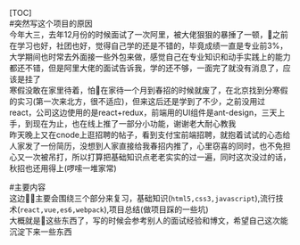 [TOC]  
#突然写这个项目的原因  
今年大三，去年12月份的时候面试了一次阿里，被大佬狠狠的暴捶了一顿，之前在学习也好，社团也好，觉得自己学的还是不错的，毕竟成绩一直是专业前3%，大学期间也时常去外面接一些外包来做，感觉自己在专业知识和动手实践上的能力都还不错，但是阿里大佬的面试告诉我，学的还不够，一面完了就没有消息了，应该是挂了  
寒假没敢在家里待着，怕在家待一个月到春招的时候就废了，在北京找到分寒假的实习(第一次来北方，很不适应)，但来这后还是学到了不少，之前没用过react，公司这边使用的是react+redux，前端用的UI组件是ant-design，三天上手，到现在为止，也在线上推了一部分小功能，谢谢老大耐心教我  
昨天晚上又在cnode上逛招聘的帖子，看到支付宝前端招聘，就抱着试试的心态给人家发了一份简历，没想到人家直接给我春招内推了，心里窃喜的同时，也不免担心又一次被吊打，所以打算把基础知识点老老实实的过一遍，同时这次没过的话，秋招也还用得上(啰嗦一堆家常)  

#主要内容  
这边主要会围绕三个部分来复习，基础知识(`html5,css3,javascript`),流行技术(`react,vue,es6,webpack`),项目总结(做项目踩的一些坑)  
大概就是这些东西了，写的时候会参考别人的面试经验和博文，希望自己这次能沉淀下来一些东西
